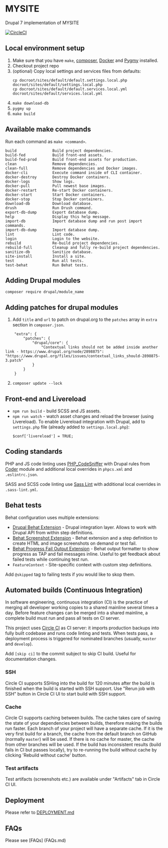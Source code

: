 # MYSITE
Drupal 7 implementation of MYSITE

[![CircleCI](https://circleci.com/gh/myorg/mysite.svg?style=shield)](https://circleci.com/gh/myorg/mysite)

## Local environment setup
1. Make sure that you have `make`, [composer](https://getcomposer.org/), [Docker](https://www.docker.com/) and [Pygmy](https://docs.amazee.io/local_docker_development/pygmy.html) installed.
2. Checkout project repo
3. (optional) Copy local settings and services files from defaults:
    ```
    cp docroot/sites/default/default.settings.local.php docroot/sites/default/settings.local.php
    cp docroot/sites/default/default.services.local.yml docroot/sites/default/services.local.yml
    ```
3. `make download-db`
4. `pygmy up`
5. `make build`

## Available make commands
Run each command as `make <command>`.
  ```
  build                Build project dependencies.
  build-fed            Build front-end assets.
  build-fed-prod       Build front-end assets for production.
  clean                Remove dependencies.
  clean-full           Remove dependencies and Docker images.
  docker-cli           Execute command inside of CLI container.
  docker-destroy       Destroy Docker containers.
  docker-logs          Show logs.
  docker-pull          Pull newest base images.
  docker-restart       Re-start Docker containers.
  docker-start         Start Docker containers.
  docker-stop          Stop Docker containers.
  download-db          Download database.
  drush                Run Drush command.
  export-db-dump       Export database dump.
  help                 Display this help message.
  import-db            Import database dump and run post import commands.
  import-db-dump       Import database dump.
  lint                 Lint code.
  login                Login to the website.
  rebuild              Re-build project dependencies.
  rebuild-full         Cleanup and fully re-build project dependencies.
  sanitize-db          Sanitize database.
  site-install         Install a site.
  test                 Run all tests.
  test-behat           Run Behat tests.
  ```

## Adding Drupal modules

`composer require drupal/module_name`

## Adding patches for drupal modules

1. Add `title` and `url` to patch on drupal.org to the `patches` array in `extra` section in `composer.json`.

```
    "extra": {
        "patches": {
            "drupal/core": {
                "Contextual links should not be added inside another link - https://www.drupal.org/node/2898875": "https://www.drupal.org/files/issues/contextual_links_should-2898875-3.patch"
            }
        }    
    }
```

2. `composer update --lock`

## Front-end and Livereload
- `npm run build` - build SCSS and JS assets.
- `npm run watch` - watch asset changes and reload the browser (using Livereload). To enable Livereload integration with Drupal, add to `settings.php` file (already added to `settings.local.php`): 
  ```
  $conf['livereload'] = TRUE;
  ```

## Coding standards
PHP and JS code linting uses [PHP_CodeSniffer](https://github.com/squizlabs/PHP_CodeSniffer) with Drupal rules from [Coder](https://www.drupal.org/project/coder) module and additional local overrides in `phpcs.xml` and `.eslintrc.json`.   

SASS and SCSS code linting use [Sass Lint](https://github.com/sasstools/sass-lint) with additional local overrides in `.sass-lint.yml`.

## Behat tests
Behat configuration uses multiple extensions: 
- [Drupal Behat Extension](https://github.com/jhedstrom/drupalextension) - Drupal integration layer. Allows to work with Drupal API from within step definitions.
- [Behat Screenshot Extension](https://github.com/integratedexperts/behat-screenshot) - Behat extension and a step definition to create HTML and image screenshots on demand or test fail.
- [Behat Progress Fail Output Extension](https://github.com/integratedexperts/behat-format-progress-fail) - Behat output formatter to show progress as TAP and fail messages inline. Useful to get feedback about failed tests while continuing test run.
- `FeatureContext` - Site-specific context with custom step definitions.

Add `@skipped` tag to failing tests if you would like to skop them.  

## Automated builds (Continuous Integration)
In software engineering, continuous integration (CI) is the practice of merging all developer working copies to a shared mainline several times a day. 
Before feature changes can be merged into a shared mainline, a complete build must run and pass all tests on CI server.

This project uses [Circle CI](https://circleci.com/) as CI server: it imports production backups into fully built codebase and runs code linting and tests. When tests pass, a deployment process is triggered for nominated branches (usually, `master` and `develop`).

Add `[skip ci]` to the commit subject to skip CI build. Useful for documentation changes.

### SSH
Circle CI supports SSHing into the build for 120 minutes after the build is finished when the build is started with SSH support. Use "Rerun job with SSH" button in Circle CI UI to start build with SSH support.

### Cache
Circle CI supports caching between builds. The cache takes care of saving the state of your dependencies between builds, therefore making the builds run faster.
Each branch of your project will have a separate cache. If it is the very first build for a branch, the cache from the default branch on GitHub (normally `master`) will be used. If there is no cache for master, the cache from other branches will be used.
If the build has inconsistent results (build fails in CI but passes locally), try to re-running the build without cache by clicking 'Rebuild without cache' button.

### Test artifacts
Test artifacts (screenshots etc.) are available under "Artifacts" tab in Circle CI UI.

[]([META:DEPLOYMENT])
## Deployment
Please refer to [DEPLOYMENT.md](DEPLOYMENT.md)
[]([/META:DEPLOYMENT]) 

## FAQs
Please see [FAQs] (FAQs.md)
